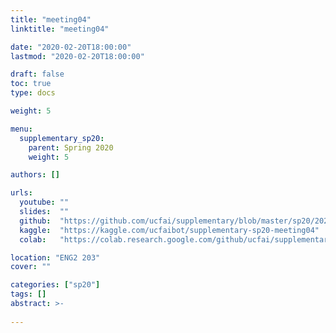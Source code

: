 ```yaml
---
title: "meeting04"
linktitle: "meeting04"

date: "2020-02-20T18:00:00"
lastmod: "2020-02-20T18:00:00"

draft: false
toc: true
type: docs

weight: 5

menu:
  supplementary_sp20:
    parent: Spring 2020
    weight: 5

authors: []

urls:
  youtube: ""
  slides:  ""
  github:  "https://github.com/ucfai/supplementary/blob/master/sp20/2020-02-20-meeting04/2020-02-20-meeting04.ipynb"
  kaggle:  "https://kaggle.com/ucfaibot/supplementary-sp20-meeting04"
  colab:   "https://colab.research.google.com/github/ucfai/supplementary/blob/master/sp20/2020-02-20-meeting04/2020-02-20-meeting04.ipynb"

location: "ENG2 203"
cover: ""

categories: ["sp20"]
tags: []
abstract: >-
  
---
```

